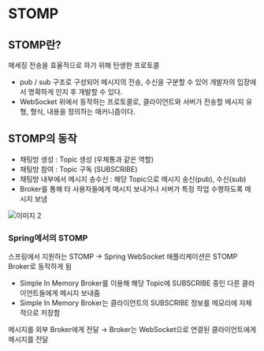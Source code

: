 # STOMP

## STOMP란?

메세징 전송을 효율적으로 하기 위해 탄생한 프로토콜

- pub / sub 구조로 구성되어 메시지의 전송, 수신을 구분할 수 있어 개발자의 입장에서 명확하게 인지 후 개발할 수 있다.
- WebSocket 위에서 동작하는 프로토콜로, 클라이언트와 서버가 전송할 메시지 유형, 형식, 내용을 정의하는 매커니즘이다.

## STOMP의 동작

- 채팅방 생성 : Topic 생성 (우체통과 같은 역할)
- 채팅방 참여 : Topic 구독 (SUBSCRIBE)
- 채팅방 내부에서 메시지 송수신 : 해당 Topic으로 메시지 송신(pub), 수신(sub)
- Broker를 통해 타 사용자들에게 메시지 보내거나 서버가 특정 작업 수행하도록 메시지 보냄

![이미지 2](https://user-images.githubusercontent.com/52596617/163399814-d7c63feb-ac1a-4f0a-8d8e-8fc1c293952e.png)

### Spring에서의 STOMP

스프링에서 지원하는 STOMP → Spring WebSocket 애플리케이션은 STOMP Broker로 동작하게 됨

- Simple In Memory Broker를 이용해 해당 Topic에 SUBSCRIBE 중인 다른 클라이언트들에게 메시지 보내줌
- Simple In Memory Broker는 클라이언트의 SUBSCRIBE 정보를 메모리에 자체적으로 저장함

메시지를 외부 Broker에게 전달 → Broker는 WebSocket으로 연결된 클라이언트에게 메시지를 전달
